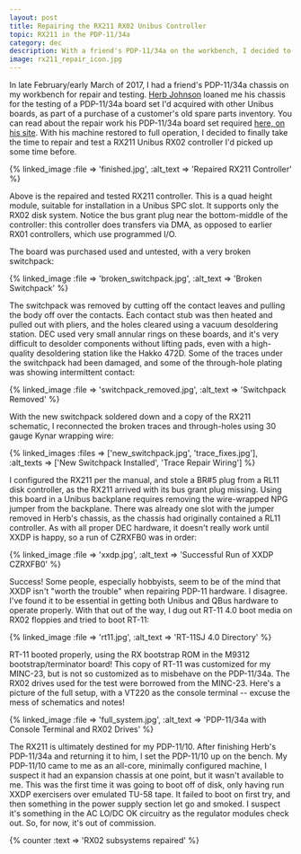 ```yaml
---
layout: post
title: Repairing the RX211 RX02 Unibus Controller
topic: RX211 in the PDP-11/34a
category: dec
description: With a friend's PDP-11/34a on the workbench, I decided to take the time to repair and test my RX211 controller, which is a DMA capable controller for the RX02 8 inch floppy system. I'd picked one up in rough shape but hadn't gotten around to repairing it.
image: rx211_repair_icon.jpg
---
```


In late February/early March of 2017, I had a friend's PDP-11/34a chassis on my workbench for repair and testing. [Herb Johnson](http://retrotechnology.com/) loaned me his chassis for the testing of a PDP-11/34a board set I'd acquired with other Unibus boards, as part of a purchase of a customer's old spare parts inventory. You can read about the repair work his PDP-11/34a board set required [here, on his site](http://www.retrotechnology.com/dec/1134_herb.html). With his machine restored to full operation, I decided to finally take the time to repair and test a RX211 Unibus RX02 controller I'd picked up some time before.

{% linked_image :file => 'finished.jpg', :alt_text => 'Repaired RX211 Controller' %}

Above is the repaired and tested RX211 controller. This is a quad height module, suitable for installation in a Unibus SPC slot. It supports only the RX02 disk system. Notice the bus grant plug near the bottom-middle of the controller: this controller does transfers via DMA, as opposed to earlier RX01 controllers, which use programmed I/O.

The board was purchased used and untested, with a very broken switchpack:

{% linked_image :file => 'broken_switchpack.jpg', :alt_text => 'Broken Switchpack' %}

The switchpack was removed by cutting off the contact leaves and pulling the body off over the contacts. Each contact stub was then heated and pulled out with pliers, and the holes cleared using a vacuum desoldering station. DEC used very small annular rings on these boards, and it's very difficult to desolder components without lifting pads, even with a high-quality desoldering station like the Hakko 472D. Some of the traces under the switchpack had been damaged, and some of the through-hole plating was showing intermittent contact:

{% linked_image :file => 'switchpack_removed.jpg', :alt_text => 'Switchpack Removed' %}

With the new switchpack soldered down and a copy of the RX211 schematic, I reconnected the broken traces and through-holes using 30 gauge Kynar wrapping wire:

{% linked_images :files => ['new_switchpack.jpg', 'trace_fixes.jpg'], :alt_texts => ['New Switchpack Installed', 'Trace Repair Wiring'] %}

I configured the RX211 per the manual, and stole a BR#5 plug from a RL11 disk controller, as the RX211 arrived with its bus grant plug missing. Using this board in a Unibus backplane requires removing the wire-wrapped NPG jumper from the backplane. There was already one slot with the jumper removed in Herb's chassis, as the chassis had originally contained a RL11 controller. As with all proper DEC hardware, it doesn't really work until XXDP is happy, so a run of CZRXFB0 was in order:

{% linked_image :file => 'xxdp.jpg', :alt_text => 'Successful Run of XXDP CZRXFB0' %}

Success! Some people, especially hobbyists, seem to be of the mind that XXDP isn't "worth the trouble" when repairing PDP-11 hardware. I disagree. I've found it to be essential in getting both Unibus and QBus hardware to operate properly. With that out of the way, I dug out RT-11 4.0 boot media on RX02 floppies and tried to boot RT-11:

{% linked_image :file => 'rt11.jpg', :alt_text => 'RT-11SJ 4.0 Directory' %}

RT-11 booted properly, using the RX bootstrap ROM in the M9312 bootstrap/terminator board! This copy of RT-11 was customized for my MINC-23, but is not so customized as to misbehave on the PDP-11/34a. The RX02 drives used for the test were borrowed from the MINC-23. Here's a picture of the full setup, with a VT220 as the console terminal -- excuse the mess of schematics and notes!

{% linked_image :file => 'full_system.jpg', :alt_text => 'PDP-11/34a with Console Terminal and RX02 Drives' %}

The RX211 is ultimately destined for my PDP-11/10. After finishing Herb's PDP-11/34a and returning it to him, I set the PDP-11/10 up on the bench. My PDP-11/10 came to me as an all-core, minimally configured machine, I suspect it had an expansion chassis at one point, but it wasn't available to me. This was the first time it was going to boot off of disk, only having run XXDP exercisers over emulated TU-58 tape. It failed to boot on first try, and then something in the power supply section let go and smoked. I suspect it's something in the AC LO/DC OK circuitry as the regulator modules check out. So, for now, it's out of commission.

{% counter :text => 'RX02 subsystems repaired' %}
